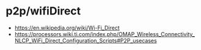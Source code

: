 # p2p/wifiDirect

* https://en.wikipedia.org/wiki/Wi-Fi_Direct
* https://processors.wiki.ti.com/index.php/OMAP_Wireless_Connectivity_NLCP_WiFi_Direct_Configuration_Scripts#P2P_usecases



